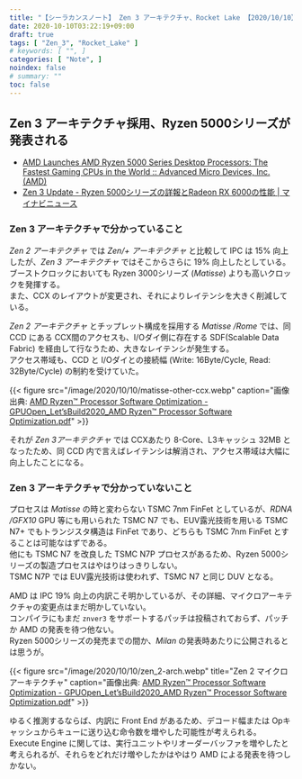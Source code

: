 ```yaml
---
title: "【シーラカンスノート】 Zen 3 アーキテクチャ、Rocket Lake 【2020/10/10】"
date: 2020-10-10T03:22:19+09:00
draft: true
tags: [ "Zen_3", "Rocket_Lake" ]
# keywords: [ "", ]
categories: [ "Note", ]
noindex: false
# summary: ""
toc: false
---
```


## Zen 3 アーキテクチャ採用、Ryzen 5000シリーズが発表される

 * [AMD Launches AMD Ryzen 5000 Series Desktop Processors: The Fastest Gaming CPUs in the World :: Advanced Micro Devices, Inc. (AMD)](https://ir.amd.com/news-events/press-releases/detail/972/amd-launches-amd-ryzen-5000-series-desktop-processors-the)
 * [Zen 3 Update - Ryzen 5000シリーズの詳報とRadeon RX 6000の性能 | マイナビニュース](https://news.mynavi.jp/article/20201009-1387569/)

### Zen 3 アーキテクチャで分かっていること

*Zen 2 アーキテクチャ* では *Zen/+ アーキテクチャ* と比較して IPC は 15% 向上したが、*Zen 3 アーキテクチャ* ではそこからさらに 19% 向上したとしている。  
ブーストクロックにおいても Ryzen 3000シリーズ (*Matisse*) よりも高いクロックを発揮する。  
また、CCX のレイアウトが変更され、それによりレイテンシを大きく削減している。  

*Zen 2 アーキテクチャ* とチップレット構成を採用する *Matisse /Rome* では、同 CCD にある CCX間のアクセスも、I/Oダイ側に存在する SDF(Scalable Data Fabric) を経由して行なうため、大きなレイテンシが発生する。  
アクセス帯域も、CCD と I/Oダイとの接続幅 (Write: 16Byte/Cycle, Read: 32Byte/Cycle) の制約を受けていた。  

{{< figure src="/image/2020/10/10/matisse-other-ccx.webp" caption="画像出典: [AMD Ryzen™ Processor Software Optimization - GPUOpen_Let’sBuild2020_AMD Ryzen™ Processor Software Optimization.pdf](http://gpuopen.com/wp-content/uploads/slides/GPUOpen_Let%E2%80%99sBuild2020_AMD%20Ryzen%E2%84%A2%20Processor%20Software%20Optimization.pdf)" >}}

それが *Zen 3アーキテクチャ* では CCXあたり 8-Core、L3キャッシュ 32MB となったため、同 CCD 内で言えばレイテンシは解消され、アクセス帯域は大幅に向上したことになる。  

### Zen 3 アーキテクチャで分かっていないこと

プロセスは *Matisse* の時と変わらない TSMC 7nm FinFet としているが、*RDNA /GFX10* GPU 等にも用いられた TSMC N7 でも、EUV露光技術を用いる TSMC N7+ でもトランジスタ構造は FinFet であり、どちらも TSMC 7nm FinFet とすることは可能なはずである。  
他にも TSMC N7 を改良した TSMC N7P プロセスがあるため、Ryzen 5000シリーズの製造プロセスはやはりはっきりしない。  
TSMC N7P では EUV露光技術は使われず、TSMC N7 と同じ DUV となる。  

AMD は IPC 19% 向上の内訳こそ明かしているが、その詳細、マイクロアーキテクチャの変更点はまだ明かしていない。  
コンパイラにもまだ `znver3` をサポートするパッチは投稿されておらず、パッチか AMD の発表を待つ他ない。  
Ryzen 5000シリーズの発売までの間か、*Milan* の発表時あたりに公開されるとは思うが。  

{{< figure src="/image/2020/10/10/zen_2-arch.webp" title="Zen 2 マイクロアーキテクチャ" caption="画像出典: [AMD Ryzen™ Processor Software Optimization - GPUOpen_Let’sBuild2020_AMD Ryzen™ Processor Software Optimization.pdf](http://gpuopen.com/wp-content/uploads/slides/GPUOpen_Let%E2%80%99sBuild2020_AMD%20Ryzen%E2%84%A2%20Processor%20Software%20Optimization.pdf)" >}}

ゆるく推測するならば、内訳に Front End があるため、デコード幅または Opキャッシュからキューに送り込む命令数を増やした可能性が考えられる。  
Execute Engine に関しては、実行ユニットやリオーダーバッファを増やしたと考えられるが、それらをどれだけ増やしたかはやはり AMD による発表を待つしかない。  
